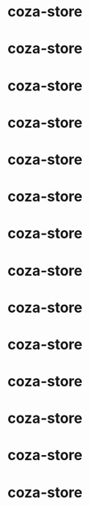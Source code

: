 # coza-store
# coza-store
# coza-store
# coza-store
# coza-store
# coza-store
# coza-store
# coza-store
# coza-store
# coza-store
# coza-store
# coza-store
# coza-store
# coza-store
